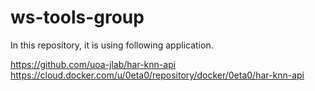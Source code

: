 # ws-tools-group

In this repository, it is using following application.

https://github.com/uoa-jlab/har-knn-api
https://cloud.docker.com/u/0eta0/repository/docker/0eta0/har-knn-api
